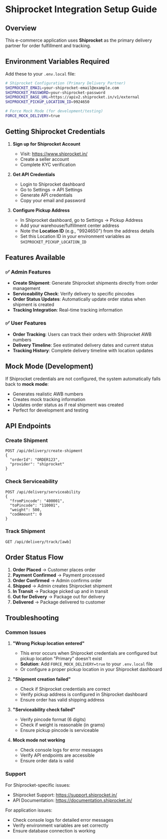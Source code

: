 # Shiprocket Integration Setup Guide

## Overview
This e-commerce application uses **Shiprocket** as the primary delivery partner for order fulfillment and tracking.

## Environment Variables Required

Add these to your `.env.local` file:

```bash
# Shiprocket Configuration (Primary Delivery Partner)
SHIPROCKET_EMAIL=your-shiprocket-email@example.com
SHIPROCKET_PASSWORD=your-shiprocket-password
SHIPROCKET_BASE_URL=https://apiv2.shiprocket.in/v1/external
SHIPROCKET_PICKUP_LOCATION_ID=9924650

# Force Mock Mode (for development/testing)
FORCE_MOCK_DELIVERY=true
```

## Getting Shiprocket Credentials

1. **Sign up for Shiprocket Account**
   - Visit: https://www.shiprocket.in/
   - Create a seller account
   - Complete KYC verification

2. **Get API Credentials**
   - Login to Shiprocket dashboard
   - Go to Settings → API Settings
   - Generate API credentials
   - Copy your email and password

3. **Configure Pickup Address**
   - In Shiprocket dashboard, go to Settings → Pickup Address
   - Add your warehouse/fulfillment center address
   - Note the **Location ID** (e.g., "9924650") from the address details
   - Set this Location ID in your environment variables as `SHIPROCKET_PICKUP_LOCATION_ID`

## Features Available

### ✅ Admin Features
- **Create Shipment**: Generate Shiprocket shipments directly from order management
- **Serviceability Check**: Verify delivery to specific pincodes
- **Order Status Updates**: Automatically update order status when shipment is created
- **Tracking Integration**: Real-time tracking information

### ✅ User Features
- **Order Tracking**: Users can track their orders with Shiprocket AWB numbers
- **Delivery Timeline**: See estimated delivery dates and current status
- **Tracking History**: Complete delivery timeline with location updates

## Mock Mode (Development)

If Shiprocket credentials are not configured, the system automatically falls back to **mock mode**:
- Generates realistic AWB numbers
- Creates mock tracking information
- Updates order status as if real shipment was created
- Perfect for development and testing

## API Endpoints

### Create Shipment
```
POST /api/delivery/create-shipment
{
  "orderId": "ORDER123",
  "provider": "shiprocket"
}
```

### Check Serviceability
```
POST /api/delivery/serviceability
{
  "fromPincode": "400001",
  "toPincode": "110001",
  "weight": 500,
  "codAmount": 0
}
```

### Track Shipment
```
GET /api/delivery/track/[awb]
```

## Order Status Flow

1. **Order Placed** → Customer places order
2. **Payment Confirmed** → Payment processed
3. **Order Confirmed** → Admin confirms order
4. **Shipped** → Admin creates Shiprocket shipment
5. **In Transit** → Package picked up and in transit
6. **Out for Delivery** → Package out for delivery
7. **Delivered** → Package delivered to customer

## Troubleshooting

### Common Issues

1. **"Wrong Pickup location entered"**
   - This error occurs when Shiprocket credentials are configured but pickup location "Primary" doesn't exist
   - **Solution**: Add `FORCE_MOCK_DELIVERY=true` to your `.env.local` file
   - Or configure a proper pickup location in your Shiprocket dashboard

2. **"Shipment creation failed"**
   - Check if Shiprocket credentials are correct
   - Verify pickup address is configured in Shiprocket dashboard
   - Ensure order has valid shipping address

3. **"Serviceability check failed"**
   - Verify pincode format (6 digits)
   - Check if weight is reasonable (in grams)
   - Ensure pickup pincode is serviceable

4. **Mock mode not working**
   - Check console logs for error messages
   - Verify API endpoints are accessible
   - Ensure order data is valid

### Support

For Shiprocket-specific issues:
- Shiprocket Support: https://support.shiprocket.in/
- API Documentation: https://documentation.shiprocket.in/

For application issues:
- Check console logs for detailed error messages
- Verify environment variables are set correctly
- Ensure database connection is working
